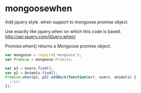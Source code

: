 mongoosewhen
============

Add jquery style .when support to mongoose promise object.

Use exactly like jquery.when on which this code is based. http://api.jquery.com/jQuery.when/

Promise.when() returns a Mongoose promise object.

```javascript
var mongoose = require('mongoose');
var Promise = mongoose.Promise;

var p1 = Users.find();
var p2 = Animals.find();
Promise.when(p1, p2).addBack(function(err, users, animals) {
  //etc
});
```